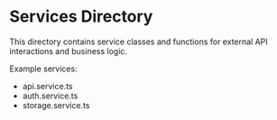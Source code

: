 # Services Directory

This directory contains service classes and functions for external API interactions and business logic.

Example services:
- api.service.ts
- auth.service.ts
- storage.service.ts